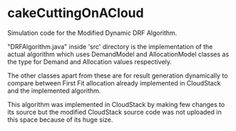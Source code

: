 cakeCuttingOnACloud
===================

Simulation code for the Modified Dynamic DRF Algorithm.

"DRFAlgorithm.java" inside 'src' directory is the implementation of the actual algorithm which uses DemandModel and AllocationModel classes as the type for Demand and Allocation values respectively.

The other classes apart from these are for result generation dynamically to compare between First Fit allocation already implemented in CloudStack and the implemented algorithm.

This algorithm was implemented in CloudStack by making few changes to its source but the modified CloudStack source code was not uploaded in this space because of its huge size.

